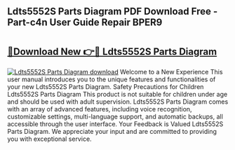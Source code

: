 ## Ldts5552S Parts Diagram PDF Download Free - Part-c4n User Guide Repair BPER9

# <h2><a href="http://dfoyi4.blite.top/?on=Ldts5552S+Parts+Diagram">🔗Download New 👉🔴 Ldts5552S Parts Diagram</a></h2>

[![Ldts5552S Parts Diagram download](https://i.imgur.com/lujVjoI.png)](http://dfoyi4.blite.top/?on=Ldts5552S+Parts+Diagram)
Welcome to a New Experience This user manual introduces you to the unique features and functionalities of your new Ldts5552S Parts Diagram. Safety Precautions for Children Ldts5552S Parts Diagram This product is not suitable for children under age and should be used with adult supervision. Ldts5552S Parts Diagram comes with an array of advanced features, including voice recognition, customizable settings, multi-language support, and automatic backups, all accessible through the user interface. Your Feedback is Valued Ldts5552S Parts Diagram. We appreciate your input and are committed to providing you with exceptional service.
